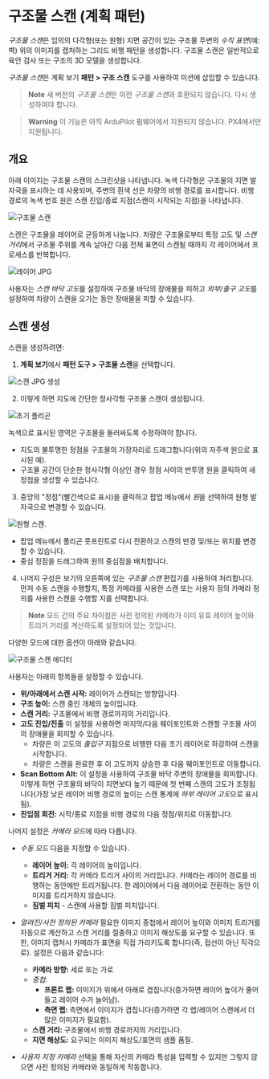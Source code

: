 # 구조물 스캔 (계획 패턴)

*구조물 스캔*은 임의의 다각형(또는 원형) 지면 공간이 있는 구조물 주변의 *수직 표면*(예: 벽) 위의 이미지를 캡처하는 그리드 비행 패턴을 생성합니다. 구조물 스캔은 일반적으로 육안 검사 또는 구조의 3D 모델을 생성합니다.

*구조물 스캔*은 계획 보기 **패턴 > 구조 스캔** 도구를 사용하여 미션에 삽입할 수 있습니다.

> **Note** 새 버전의 *구조물 스캔*은 이전 *구조물 스캔*과 호환되지 않습니다. 다시 생성하여야 합니다.

<span></span>

> **Warning** 이 기능은 아직 ArduPilot 펌웨어에서 지원되지 않습니다. PX4에서만 지원됩니다.

## 개요

아래 이미지는 구조물 스캔의 스크린샷을 나타냅니다. 녹색 다각형은 구조물의 지면 발자국을 표시하는 데 사용되며, 주변의 흰색 선은 차량의 비행 경로를 표시합니다. 비행 경로의 녹색 번호 원은 스캔 진입/종료 지점(스캔이 시작되는 지점)을 나타냅니다.

![구조물 스캔](../../assets/plan/structure_scan_v2/StructureScan.jpg)

스캔은 구조물을 레이어로 균등하게 나눕니다. 차량은 구조물로부터 특정 고도 및 *스캔 거리*에서 구조물 주위를 계속 날아간 다음 전체 표면이 스캔될 때까지 각 레이어에서 프로세스를 반복합니다.

![레이어 JPG](../../assets/plan/structure_scan_v2/layers.jpg)

사용자는 *스캔 바닥 고도*를 설정하여 구조물 바닥의 장애물을 피하고 *외부/출구 고도*를 설정하여 차량이 스캔을 오가는 동안 장애물을 피할 수 있습니다.

## 스캔 생성

스캔을 생성하려면:

1. **계획 보기**에서 **패턴 도구 > 구조물 스캔**을 선택합니다.
  
  ![스캔 JPG 생성](../../assets/plan/structure_scan_v2/create_scan.jpg)

2. 이렇게 하면 지도에 간단한 정사각형 구조물 스캔이 생성됩니다.
  
  ![초기 폴리곤](../../assets/plan/structure_scan_v2/initial_polygon_scan.jpg)
  
  녹색으로 표시된 영역은 구조물을 둘러싸도록 수정하여야 합니다.
  
  - 지도의 불투명한 정점을 구조물의 가장자리로 드래그합니다(위의 자주색 원으로 표시된 예). 
  - 구조물 공간이 단순한 정사각형 이상인 경우 정점 사이의 반투명 원을 클릭하여 새 정점을 생성할 수 있습니다.

3. 중앙의 "정점"(빨간색으로 표시)을 클릭하고 팝업 메뉴에서 *원*을 선택하여 원형 발자국으로 변경할 수 있습니다.
  
  ![원형 스캔](../../assets/plan/structure_scan_v2/circle_scan.jpg).
  
  - 팝업 메뉴에서 폴리곤 풋프린트로 다시 전환하고 스캔의 반경 및/또는 위치를 변경할 수 있습니다.
  - 중심 정점을 드래그하여 원의 중심점을 배치합니다. 

4. 나머지 구성은 보기의 오른쪽에 있는 *구조물 스캔* 편집기를 사용하여 처리합니다. 먼저 수동 스캔을 수행할지, 특정 카메라를 사용한 스캔 또는 사용자 정의 카메라 정의를 사용한 스캔을 수행할 지를 선택합니다.
  
  > **Note** 모드 간의 주요 차이점은 사전 정의된 카메라가 이미 유효 레이어 높이와 트리거 거리를 계산하도록 설정되어 있는 것입니다.
  
  다양한 모드에 대한 옵션이 아래와 같습니다.
  
  ![구조물 스캔 에디터](../../assets/plan/structure_scan_v2/editor_options.jpg)

사용자는 아래의 항목들을 설정할 수 있습니다.

- **위/아래에서 스캔 시작:** 레이어가 스캔되는 방향입니다.
- **구조 높이:** 스캔 중인 개체의 높이입니다.
- **스캔 거리:** 구조물에서 비행 경로까지의 거리입니다.
- **고도 진입/진출** 이 설정을 사용하면 마지막/다음 웨이포인트와 스캔할 구조물 사이의 장애물을 회피할 수 있습니다. 
  - 차량은 이 고도의 *출입구* 지점으로 비행한 다음 초기 레이어로 하강하여 스캔을 시작합니다. 
  - 차량은 스캔을 완료한 후 이 고도까지 상승한 후 다음 웨이포인트로 이동합니다.
- **Scan Bottom Alt:** 이 설정을 사용하여 구조물 바닥 주변의 장애물을 회피합니다. 이렇게 하면 구조물의 바닥이 지면보다 높기 때문에 첫 번째 스캔의 고도가 조정됩니다(가장 낮은 레이어 비행 경로의 높이는 스캔 통계에 *하부 레이어 고도*으로 표시됨).
- **진입점 회전:** 시작/종료 지점을 비행 경로의 다음 정점/위치로 이동합니다.

나머지 설정은 *카메라 모드*에 따라 다릅니다.

- *수동 모드* 다음을 지정할 수 있습니다. 
  - **레이어 높이:** 각 레이어의 높이입니다.
  - **트리거 거리:** 각 카메라 트리거 사이의 거리입니다. 카메라는 레이어 경로를 비행하는 동안에만 트리거됩니다. 한 레이어에서 다음 레이어로 전환하는 동안 이미지를 트리거하지 않습니다.
  - **짐벌 피치** - 스캔에 사용할 짐벌 피치입니다.

- *알려진/사전 정의된 카메라* 필요한 이미지 중첩에서 레이어 높이와 이미지 트리거를 자동으로 계산하고 스캔 거리를 절충하고 이미지 해상도를 요구할 수 있습니다. 또한, 이미지 캡처시 카메라가 표면을 직접 가리키도록 합니다(즉, 접선이 아닌 직각으로). 설정은 다음과 같습니다:
  
  - **카메라 방향:** 세로 또는 가로
  - *중첩*: 
    - **프론트 랩:** 이미지가 위에서 아래로 겹칩니다(증가하면 레이어 높이가 줄어들고 레이어 수가 늘어남).
    - **측면 랩:** 측면에서 이미지가 겹칩니다(증가하면 각 랩/레이어 스캔에서 더 많은 이미지가 필요함).
  - **스캔 거리:** 구조물에서 비행 경로까지의 거리입니다.
  - **지면 해상도:** 요구되는 이미지 해상도/표면의 샘플 품질.

- *사용자 지정 카메라* 선택을 통해 자신의 카메라 특성을 입력할 수 있지만 그렇지 않으면 사전 정의된 카메라와 동일하게 작동합니다.